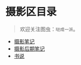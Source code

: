# 摄影区目录

> 欢迎关注图虫：`哒成一派`。

- [摄影笔记](./摄影笔记/index.md)
- [摄影后期笔记](./后期笔记/index.md)
- [书说](./书说/index.md)